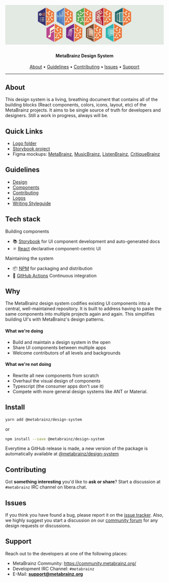 <h1 align="center">
  <br>
  <a href=""><img src="/assets/cover.jpg" alt="MetaBrainz Design System"></a>
</h1>

<h4 align="center">MetaBrainz Design System</h4>
      
<p align="center">
  <a href="#about">About</a> •
  <a href="#guidelines">Guidelines</a> •
  <a href="#contributing">Contributing</a> •
  <a href="#issues">Issues</a> •
  <a href="#support">Support</a>
</p>

---

## About

This design system is a living, breathing document that contains all of the building blocks (React components, colors, icons, layout, etc) of the MetaBrainz projects. It aims to be single source of truth for developers and designers. Still a work in progress, always will be. 

## Quick Links

- [Logo folder](./brand/logos)
- [Storybook project](https://metabrainz.github.io/design-system/)
- Figma mockups: [MetaBrainz](https://www.figma.com/file/L0qNv3z5vSkNDoiX7BzaY5/MetaBrainz-redesign), [MusicBrainz](https://www.figma.com/file/ln8XiFLit634KC3YkUW2RS/MusicBrainz-redesign), [ListenBrainz](https://www.figma.com/file/YRbCOtFHBez8XmMdCKbGta/ListenBrainz-redesign), [CritiqueBrainz](https://www.figma.com/file/nSqrbsMcVARmj52kyXYqwb/CritiqueBrainz-redesign)

## Guidelines

- [Design](./guidelines/design-guidelines.md)
- [Components](./guidelines/component-usage.md)
- [Contributing](./guidelines/component-usage.md)
- [Logos](./guidelines/design-guidelines.md)
- [Writing Styleguide](./guidelines/style-guidelines.md)

## Tech stack

Building components

- 📚 [Storybook](https://storybook.js.org) for UI component development and auto-generated docs
- ⚛️ [React](https://reactjs.org/) declarative component-centric UI

Maintaining the system

- 📦 [NPM](https://www.npmjs.com/) for packaging and distribution
- 🚥 [GitHub Actions](https://docs.github.com/en/actions/automating-builds-and-tests/about-continuous-integration) Continuous integration

## Why

The MetaBrainz design system codifies existing UI components into a central, well-maintained repository. It is built to address having to paste the same components into multiple projects again and again. This simplifies building UI's with MetaBrainz's design patterns.

#### What we're doing

- Build and maintain a design system in the open
- Share UI components between multiple apps
- Welcome contributors of all levels and backgrounds

#### What we're not doing

- Rewrite all new components from scratch
- Overhaul the visual design of components
- Typescript (the consumer apps don't use it)
- Compete with more general design systems like ANT or Material.

## Install

```bash
yarn add @metabrainz/design-system
```
or
```bash
npm install --save @metabrainz/design-system
```

Everytime a GitHub release is made, a new version of the package is automatically available at [@metabrainz/design-system](https://www.npmjs.com/package/@metabrainz/design-system)

## Contributing
	  
Got **something interesting** you'd like to **ask or share**? Start a discussion at `#metabrainz` IRC channel on libera.chat.
	    
## Issues
	  
If you think you have found a bug, please report it on the [issue tracker](https://tickets.metabrainz.org/).
Also, we highly suggest you start a discussion on our [community forum](https://community.metabrainz.org/) for any design requests or discussions.
	    
## Support

Reach out to the developers at one of the following places:

- MetaBrainz Community: https://community.metabrainz.org/
- Development IRC Channel: `#metabrainz`
- E-Mail: **support@metabrainz.org**

